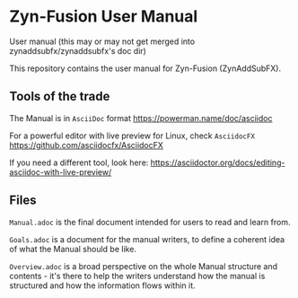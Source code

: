 # Zyn-Fusion User Manual
User manual (this may or may not get merged into zynaddsubfx/zynaddsubfx's doc dir)

This repository contains the user manual for Zyn-Fusion (ZynAddSubFX).

## Tools of the trade

The Manual is in `AsciiDoc` format https://powerman.name/doc/asciidoc

For a powerful editor with live preview for Linux, check `AsciidocFX` https://github.com/asciidocfx/AsciidocFX

If you need a different tool, look here: https://asciidoctor.org/docs/editing-asciidoc-with-live-preview/

## Files

`Manual.adoc` is the final document intended for users to read and learn from.

`Goals.adoc` is a document for the manual writers, to define a coherent idea of what the Manual should be like.

`Overview.adoc` is a broad perspective on the whole Manual structure and contents - it's there to help the writers understand how the manual is structured and how the information flows within it.
